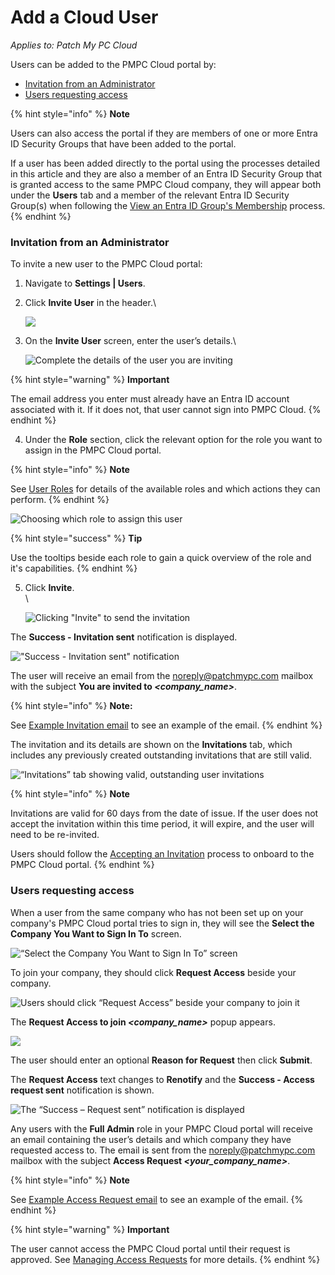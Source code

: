 # Add a Cloud User

_Applies to: Patch My PC Cloud_

Users can be added to the PMPC Cloud portal by:

* [Invitation from an Administrator](add-a-cloud-user.md#invitation-from-an-administrator)
* [Users requesting access](add-a-cloud-user.md#users-requesting-access)

{% hint style="info" %}
**Note**

Users can also access the portal if they are members of one or more Entra ID Security Groups that have been added to the portal.

If a user has been added directly to the portal using the processes detailed in this article and they are also a member of an Entra ID Security Group that is granted access to the same PMPC Cloud company, they will appear both under the **Users** tab and a member of the relevant Entra ID Security Group(s) when following the [View an Entra ID Group's Membership](using-entra-id-security-groups-in-cloud/view-an-entra-id-groups-membership-in-cloud.md) process.
{% endhint %}

### Invitation from an Administrator

To invite a new user to the PMPC Cloud portal:

1. Navigate to **Settings | Users**.
2.  Click **Invite User** in the header.\


    ![](../../../_images/image%20%28722%29.png%20"")
3.  On the **Invite User** screen, enter the user’s details.\


    ![Complete the details of the user you are inviting](../../../_images/image%20%282119%29.png%20"Complete%20the%20details%20of%20the%20user%20you%20are%20inviting")

{% hint style="warning" %}
**Important**

The email address you enter must already have an Entra ID account associated with it. If it does not, that user cannot sign into PMPC Cloud.
{% endhint %}

4. Under the **Role** section, click the relevant option for the role you want to assign in the PMPC Cloud portal.

{% hint style="info" %}
**Note**

See [User Roles](cloud-user-roles-reference.md) for details of the available roles and which actions they can perform.
{% endhint %}

![Choosing which role to assign this user](../../../_images/image%20%282120%29.png%20"Choosing%20which%20role%20to%20assign%20this%20user")

{% hint style="success" %}
**Tip**

Use the tooltips beside each role to gain a quick overview of the role and it's capabilities.
{% endhint %}

5.  Click **Invite**.\
    \


    ![Clicking &#x22;Invite&#x22; to send the invitation](../../../_images/image%20%282122%29.png%20"Clicking%20&#x22;Invite&#x22;%20to%20send%20the%20invitation")

The **Success - Invitation sent** notification is displayed.

![&#x22;Success - Invitation sent&#x22; notification](../../../_images/image%20%28725%29.png%20"&#x22;Success%20-%20Invitation%20sent&#x22;%20notification")

The user will receive an email from the [noreply@patchmypc.com](mailto:noreply@patchmypc.com) mailbox with the subject **You are invited to&#x20;**_**\<company\_name>**_.

{% hint style="info" %}
**Note:**

See [Example Invitation email](../../cloud-reference/cloud-email-reference/example-cloud-invitation-email.md) to see an example of the email.
{% endhint %}

The invitation and its details are shown on the **Invitations** tab, which includes any previously created outstanding invitations that are still valid.

![“Invitations” tab showing valid, outstanding user invitations](../../../_images/image%20%28728%29.png%20"\"Invitations\"%20tab%20showing%20valid,%20outstanding%20user%20invitations")

{% hint style="info" %}
**Note**

Invitations are valid for 60 days from the date of issue. If the user does not accept the invitation within this time period, it will expire, and the user will need to be re-invited.

Users should follow the [Accepting an Invitation](manage-cloud-invitations/accept-a-cloud-invitation.md) process to onboard to the PMPC Cloud portal.
{% endhint %}

### Users requesting access

When a user from the same company who has not been set up on your company's PMPC Cloud portal tries to sign in, they will see the **Select the Company You Want to Sign In To** screen.

![“Select the Company You Want to Sign In To” screen](../../../_images/image%20%281378%29.png%20"\"Select%20the%20Company%20You%20Want%20to%20Sign%20In%20To\"%20screen")

To join your company, they should click **Request Access** beside your company.

![Users should click “Request Access” beside your company to join it](../../../_images/image%20%281379%29.png%20"Users%20should%20click%20\"Request%20Access\"%20beside%20your%20company%20to%20join%20it")

The **Request Access to join&#x20;**_**\<company\_name>**_ popup appears.

![](../../../_images/image%20%28616%29.png%20"")

The user should enter an optional **Reason for Request** then click **Submit**.&#x20;

The **Request Access** text changes to **Renotify** and the **Success - Access request sent** notification is shown.

![The “Success – Request sent” notification is displayed](../../../_images/image%20%28617%29.png%20"The%20\"Success%20–%20Request%20sent\"%20notification%20is%20displayed")

Any users with the **Full Admin** role in your PMPC Cloud portal will receive an email containing the user’s details and which company they have requested access to. The email is sent from the [noreply@patchmypc.com](mailto:noreply@patchmypc.com) mailbox with the subject **Access Request&#x20;**_**\<your\_company\_name>**_.

{% hint style="info" %}
**Note**

See [Example Access Request email](../../cloud-reference/cloud-email-reference/example-cloud-access-request-email.md) to see an example of the email.
{% endhint %}

{% hint style="warning" %}
**Important**

The user cannot access the PMPC Cloud portal until their request is approved. See [Managing Access Requests](manage-cloud-access-requests/) for more details.
{% endhint %}
